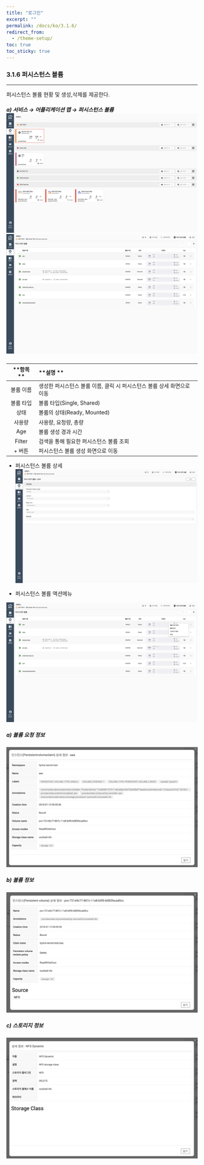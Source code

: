 ```yaml
---
title: "로그인"
excerpt: ""
permalink: /docs/ko/3.1.6/
redirect_from:
  - /theme-setup/
toc: true
toc_sticky: true
---
```


### 3.1.6   퍼시스턴스 볼륨

---

퍼시스턴스 볼륨 현황 및 생성,삭제를 제공한다.

##### a\) 서비스 → 어플리케이션 맵 → 퍼시스턴스 볼륨![](/assets/KR/3.0.0/3.1.6_1.png)![](/assets/KR/3.0.0/3.1.6_2.png)


| **항목  ** | **설명 ** |
| :---: | :--- |
| 볼륨 이름 | 생성한 퍼시스턴스 볼륨 이름, 클릭 시 퍼시스턴스 볼륨 상세 화면으로 이동 |
| 볼륨 타입 | 볼륨 타입(Single, Shared) |
| 상태 | 볼륨의 상태(Ready, Mounted) |
| 사용량 | 사용량, 요청량, 총량 |
| Age | 볼륨 생성 경과 시간 |
| Filter | 검색을 통해 필요한 퍼시스턴스 볼륨 조회 |
| + 버튼 | 퍼시스턴스 볼륨 생성 화면으로 이동 |

* 퍼시스턴스 볼륨 상세
![](/assets/KR/3.0.0/3.1.6_3.png)

* 퍼시스턴스 볼륨 액션메뉴

![](/assets/KR/3.0.0/3.1.6_4.png)
##### a\) 볼륨 요청 정보
![](/assets/KR/3.0.0/3.1.6_5.png)

##### b\) 볼륨 정보

![](/assets/KR/3.0.0/3.1.6_6.png)
##### c\) 스토리지 정보

![](/assets/KR/3.0.0/3.1.6_7.png)
